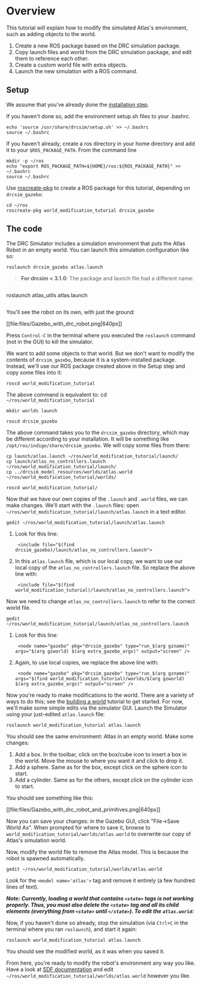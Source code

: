 # Overview

This tutorial will explain how to modify the simulated Atlas's environment, such as adding objects to the world.

1. Create a new ROS package based on the DRC simulation package.
2. Copy launch files and world from the DRC simulation package, and edit them to reference each other.
3. Create a custom world  file with extra objects.
4. Launch the new simulation with a ROS command.

## Setup ##

We assume that you've already done the [installation step](http://gazebosim.org/tutorials/?tut=drcsim_install&cat=drcsim).

If you haven't done so, add the environment setup.sh files to your .bashrc.

~~~
echo 'source /usr/share/drcsim/setup.sh' >> ~/.bashrc
source ~/.bashrc
~~~

If you haven't already, create a ros directory in your home directory and add it to your `$ROS_PACKAGE_PATH`. From the command line

~~~
mkdir -p ~/ros
echo "export ROS_PACKAGE_PATH=${HOME}/ros:${ROS_PACKAGE_PATH}" >> ~/.bashrc
source ~/.bashrc
~~~

Use [roscreate-pkg](http://ros.org/wiki/roscreate) to create a ROS package for this tutorial, depending on `drcsim_gazebo`:

~~~
cd ~/ros
roscreate-pkg world_modification_tutorial drcsim_gazebo
~~~

## The code ##

The DRC Simulator includes a simulation environment that puts the Atlas Robot in an empty world.  You can launch this simulation configuration like so:

~~~
roslaunch drcsim_gazebo atlas.launch
~~~


> **For drcsim < 3.1.0**: The package and launch file had a different name:

>~~~
roslaunch atlas_utils atlas.launch
>~~~

You'll see the robot on its own, with just the ground:

[[file:files/Gazebo_with_drc_robot.png|640px]]

Press `Control-C` in the terminal where you executed the `roslaunch` command (not in the GUI) to kill the simulator.

We want to add some objects to that world.  But we don't want to modify the contents of `drcsim_gazebo`, because it is a system-installed package.  Instead, we'll use our ROS package created above in the Setup step and copy some files into it:

~~~
roscd world_modification_tutorial
~~~
The above command is equivalent to: cd `~/ros/world_modification_tutorial`

~~~
mkdir worlds launch
~~~

~~~
roscd drcsim_gazebo
~~~
The above command takes you to the `drcsim_gazebo` directory, which may be different according to your installation. It will be something like `/opt/ros/indigo/share/drcsim_gazebo`. We will copy some files from there:

~~~
cp launch/atlas.launch ~/ros/world_modification_tutorial/launch/
cp launch/atlas_no_controllers.launch ~/ros/world_modification_tutorial/launch/
cp ../drcsim_model_resources/worlds/atlas.world ~/ros/world_modification_tutorial/worlds/
~~~

~~~
roscd world_modification_tutorial/
~~~

Now that we have our own copies of the `.launch` and `.world` files, we can make changes.  We'll start with the `.launch` files: open `~/ros/world_modification_tutorial/launch/atlas.launch` in a text editor.

    gedit ~/ros/world_modification_tutorial/launch/atlas.launch

1. Look for this line:

        <include file="$(find drcsim_gazebo)/launch/atlas_no_controllers.launch">

1. In this `atlas.launch` file, which is our local copy, we want to use our local copy of the `atlas_no_controllers.launch` file.  So replace the above line with:

        <include file="$(find world_modification_tutorial)/launch/atlas_no_controllers.launch">

Now we need to change `atlas_no_controllers.launch` to refer to the correct world file.

    gedit ~/ros/world_modification_tutorial/launch/atlas_no_controllers.launch

1. Look for this line:

        <node name="gazebo" pkg="drcsim_gazebo" type="run_$(arg gzname)" args="$(arg gzworld) $(arg extra_gazebo_args)" output="screen" />

1. Again, to use local copies, we replace the above line with:

        <node name="gazebo" pkg="drcsim_gazebo" type="run_$(arg gzname)" args="$(find world_modification_tutorial)/worlds/$(arg gzworld) $(arg extra_gazebo_args)" output="screen" />

Now you're ready to make modifications to the world.  There are a variety of ways to do this; see the [building a world](http://gazebosim.org/tutorials/?tut=drcsim_build_world) tutorial to get started. For now, we'll make some simple edits via the simulator GUI. Launch the Simulator using your just-edited `atlas.launch` file:

    roslaunch world_modification_tutorial atlas.launch

You should see the same environment: Atlas in an empty world.  Make some changes:

1. Add a box.  In the toolbar, click on the box/cube icon to insert a box in the world.  Move the mouse to where you want it and click to drop it.
1. Add a sphere.  Same as for the box, except click on the sphere icon to start.
1. Add a cylinder.  Same as for the others, except click on the cylinder icon to start.

You should see something like this:

[[file:files/Gazebo_with_drc_robot_and_primitives.png|640px]]

Now you can save your changes: in the Gazebo GUI, click "File->Save World As".  When prompted for where to save it, browse to `world_modification_tutorial/worlds/atlas.world` to overwrite our copy of Atlas's simulation world.

Now, modify the world file to remove the Atlas model. This is because the robot is spawned automatically.

    gedit ~/ros/world_modification_tutorial/worlds/atlas.world

Look for the `<model name='atlas'>` tag and remove it entirely (a few hundred lines of text).  

***Note: Currently, loading a world that contains `<state>` tags is not working properly. Thus, you must also delete the `<state>` tag and all its child elements (everything from `<state>` until `</state>`). To edit the `atlas.world`:***


Now, if you haven't done so already, stop the simulation (via `Ctrl+C` in the terminal where you ran `roslaunch`), and start it again:

    roslaunch world_modification_tutorial atlas.launch

You should see the modified world, as it was when you saved it.

From here, you're ready to modify the robot's environment any way you like.  Have a look at [SDF documentation](http://gazebosim.org/sdf) and edit `~/ros/world_modification_tutorial/worlds/atlas.world` however you like.
